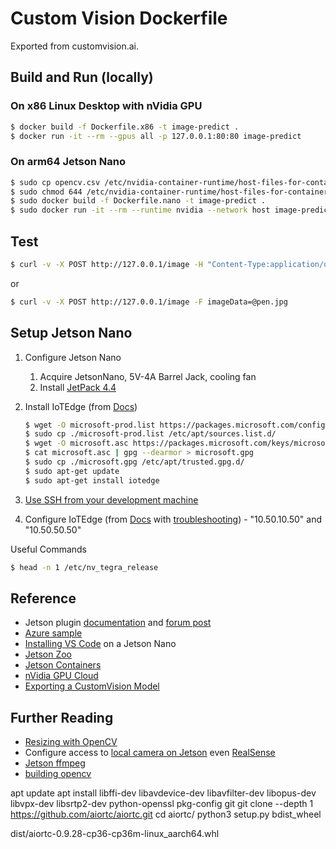 # Custom Vision Dockerfile

Exported from customvision.ai.

## Build and Run (locally)

### On x86 Linux Desktop with nVidia GPU

```bash
$ docker build -f Dockerfile.x86 -t image-predict .
$ docker run -it --rm --gpus all -p 127.0.0.1:80:80 image-predict
```

### On arm64 Jetson Nano

```bash
$ sudo cp opencv.csv /etc/nvidia-container-runtime/host-files-for-container.d/opencv.csv
$ sudo chmod 644 /etc/nvidia-container-runtime/host-files-for-container.d/opencv.csv
$ sudo docker build -f Dockerfile.nano -t image-predict .
$ sudo docker run -it --rm --runtime nvidia --network host image-predict
```

## Test

```bash
$ curl -v -X POST http://127.0.0.1/image -H "Content-Type:application/octet-stream" --data-binary @pen.jpg
```

or 

```bash
$ curl -v -X POST http://127.0.0.1/image -F imageData=@pen.jpg
```

## Setup Jetson Nano

1. Configure Jetson Nano
    1. Acquire JetsonNano, 5V-4A Barrel Jack, cooling fan
    1. Install [JetPack 4.4](https://developer.nvidia.com/embedded/jetpack#install)

1. Install IoTEdge (from [Docs](https://docs.microsoft.com/en-us/azure/iot-edge/how-to-install-iot-edge-linux))
    ```bash
    $ wget -O microsoft-prod.list https://packages.microsoft.com/config/ubuntu/18.04/multiarch/prod.list
    $ sudo cp ./microsoft-prod.list /etc/apt/sources.list.d/
    $ wget -O microsoft.asc https://packages.microsoft.com/keys/microsoft.asc
    $ cat microsoft.asc | gpg --dearmor > microsoft.gpg
    $ sudo cp ./microsoft.gpg /etc/apt/trusted.gpg.d/
    $ sudo apt-get update
    $ sudo apt-get install iotedge
    ```
1. [Use SSH from your development machine](https://code.visualstudio.com/docs/remote/ssh-tutorial)

1. Configure IoTEdge (from [Docs](https://docs.microsoft.com/en-us/azure/iot-edge/how-to-install-iot-edge-linux#option-1-manual-provisioning) with [troubleshooting](https://docs.microsoft.com/en-us/azure/iot-edge/troubleshoot-common-errors#edge-agent-module-reports-empty-config-file-and-no-modules-start-on-the-device)) - "10.50.10.50" and "10.50.50.50"

Useful Commands

```bash
$ head -n 1 /etc/nv_tegra_release
```

## Reference

- Jetson plugin [documentation](https://github.com/NVIDIA/libnvidia-container/blob/jetson/design/mount_plugins.md) and [forum post](https://forums.developer.nvidia.com/t/docker-image-with-python-support-for-opencv-tensorrt-and-pycuda/79775/9)
- [Azure sample](https://github.com/Azure-Samples/NVIDIA-Deepstream-Azure-IoT-Edge-on-a-NVIDIA-Jetson-Nano)
- [Installing VS Code](https://www.youtube.com/watch?v=2sHQBTtDz6c) on a Jetson Nano
- [Jetson Zoo](https://elinux.org/Jetson_Zoo#TensorFlow)
- [Jetson Containers](https://github.com/idavis/jetson-containers)
- [nVidia GPU Cloud](https://ngc.nvidia.com/catalog/containers)
- [Exporting a CustomVision Model](https://docs.microsoft.com/en-us/azure/cognitive-services/custom-vision-service/export-model-python)


## Further Reading

- [Resizing with OpenCV](https://docs.microsoft.com/en-us/azure/cognitive-services/custom-vision-service/export-model-python)
- Configure access to [local camera on Jetson](https://github.com/NVIDIA/nvidia-docker/wiki/NVIDIA-Container-Runtime-on-Jetson#supported-devices) even [RealSense](https://github.com/JetsonHacksNano/installLibrealsense)
- [Jetson ffmpeg](https://github.com/jocover/jetson-ffmpeg)
- [building opencv](https://github.com/mdegans/nano_build_opencv/blob/master/build_opencv.sh)




apt update
apt install libffi-dev libavdevice-dev libavfilter-dev libopus-dev libvpx-dev libsrtp2-dev python-openssl pkg-config git
git clone --depth 1 https://github.com/aiortc/aiortc.git
cd aiortc/
python3 setup.py bdist_wheel

dist/aiortc-0.9.28-cp36-cp36m-linux_aarch64.whl
